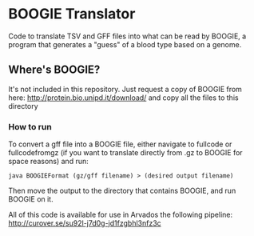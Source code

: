 # BOOGIE Translator

Code to translate TSV and GFF files into what can be read by BOOGIE, a program that generates a "guess" of a blood type based on a genome. 

## Where's BOOGIE?

It's not included in this repository. Just request a copy of BOOGIE from here: http://protein.bio.unipd.it/download/ and copy all the files to this directory

### How to run

To convert a gff file into a BOOGIE file, either navigate to fullcode or fullcodefromgz (if you want to translate directly from .gz to BOOGIE for space reasons) and run: 

`java BOOGIEFormat (gz/gff filename) > (desired output filename)`

Then move the output to the directory that contains BOOGIE, and run BOOGIE on it.

All of this code is available for use in Arvados the following pipeline: http://curover.se/su92l-j7d0g-jd1fzgbhl3nfz3c
